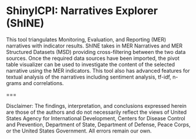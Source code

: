 # ShinyICPI: Narratives Explorer (ShINE)

This tool triangulates Monitoring, Evaluation, and Reporting (MER) narratives with indicator results.
ShINE takes in MER Narratives and MER Structured Datasets (MSD) providing cross-filtering between the two data sources.
Once the required data sources have been imported, the pivot table visualizer can be used to investigate the content of the selected narrative using the MER indicators. This tool also has advanced features for textual analysis of the narratives including sentiment analysis, tf-idf, n-grams and correlations.

===

Disclaimer: The findings, interpretation, and conclusions expressed herein are those of the authors and do not necessarily reflect the views of United States Agency for International Development, Centers for Disease Control and Prevention, Department of State, Department of Defense, Peace Corps, or the United States Government. All errors remain our own.
